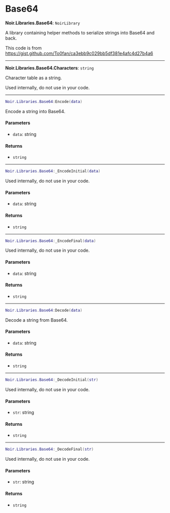 # Base64

**Noir.Libraries.Base64**: `NoirLibrary`

A library containing helper methods to serialize strings into Base64 and back.

This code is from https://gist.github.com/To0fan/ca3ebb9c029bb5df381e4afc4d27b4a6

***

**Noir.Libraries.Base64.Characters**: `string`

Character table as a string.

Used internally, do not use in your code.

***

```lua
Noir.Libraries.Base64:Encode(data)
```

Encode a string into Base64.

#### Parameters

* `data`: string

#### Returns

* `string`

***

```lua
Noir.Libraries.Base64:_EncodeInitial(data)
```

Used internally, do not use in your code.

#### Parameters

* `data`: string

#### Returns

* `string`

***

```lua
Noir.Libraries.Base64:_EncodeFinal(data)
```

Used internally, do not use in your code.

#### Parameters

* `data`: string

#### Returns

* `string`

***

```lua
Noir.Libraries.Base64:Decode(data)
```

Decode a string from Base64.

#### Parameters

* `data`: string

#### Returns

* `string`

***

```lua
Noir.Libraries.Base64:_DecodeInitial(str)
```

Used internally, do not use in your code.

#### Parameters

* `str`: string

#### Returns

* `string`

***

```lua
Noir.Libraries.Base64:_DecodeFinal(str)
```

Used internally, do not use in your code.

#### Parameters

* `str`: string

#### Returns

* `string`
